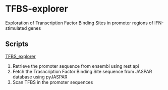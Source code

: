 # TFBS-explorer

Exploration of Transcription Factor Binding Sites in promoter regions of IFN-stimulated genes

## Scripts

[TFBS_explorer](scripts/TFBS_explorer_pipeline.ipynb)

1. Retrieve the promoter sequence from ensembl using rest api
2. Fetch the Trasncription Factor Binding Site sequence from JASPAR database using pyJASPAR
3. Scan TFBS in the promoter sequences
